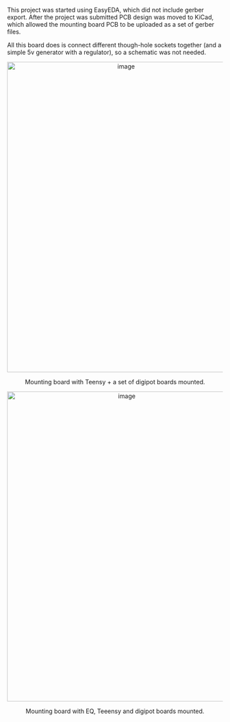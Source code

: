 This project was started using EasyEDA, which did not include gerber export. After the project was submitted PCB design was moved to KiCad, which allowed the mounting board PCB to be uploaded as a set of gerber files. 

All this board does is connect different though-hole sockets together (and a simple 5v generator with a regulator), so a schematic was not needed. 

<p align=center> <img width="540" height="725" alt="image" src="https://github.com/user-attachments/assets/fa58dfe1-6ac0-4fff-9b67-ce01338744e4" />

<p align=center> Mounting board with Teensy + a set of digipot boards mounted.

<p align=center> <img width="543" height="724" alt="image" src="https://github.com/user-attachments/assets/ad6d806b-5a7a-4e0d-b24e-fd6783661d11" />

<p align=center> Mounting board with EQ, Teeensy and digipot boards mounted.


